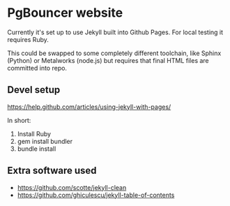 # PgBouncer website

Currently it's set up to use Jekyll built into Github Pages.
For local testing it requires Ruby.

This could be swapped to some completely different toolchain,
like Sphinx (Python) or Metalworks (node.js) but requires
that final HTML files are committed into repo.

## Devel setup

https://help.github.com/articles/using-jekyll-with-pages/

In short:

1. Install Ruby
2. gem install bundler
3. bundle install

## Extra software used

* https://github.com/scotte/jekyll-clean
* https://github.com/ghiculescu/jekyll-table-of-contents

